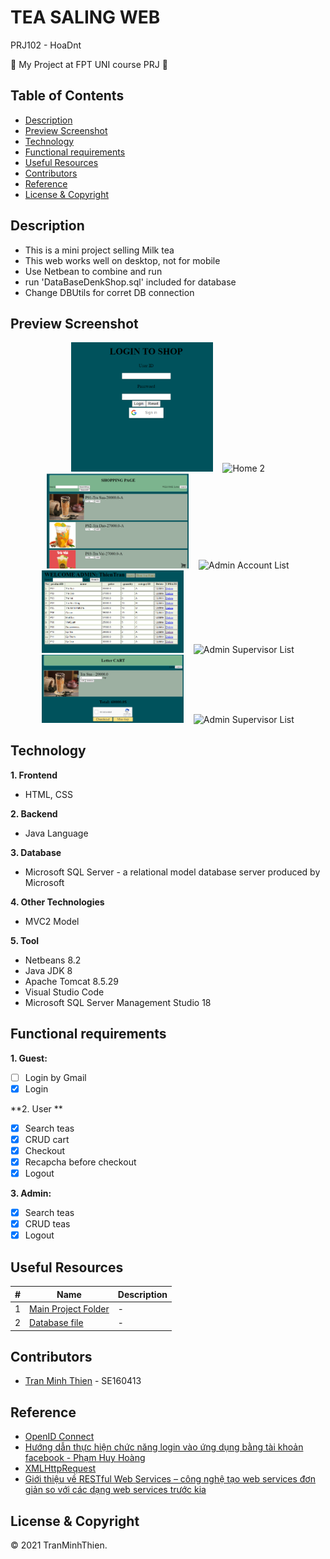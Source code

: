 # TEA SALING WEB
PRJ102 - HoaDnt

:wave: My Project at FPT UNI course PRJ :wave:

## Table of Contents
- [Description](#description)
- [Preview Screenshot](#preview-screenshot)
- [Technology](#technology)
- [Functional requirements](#functional-requirements)
- [Useful Resources](#useful-resources)
- [Contributors](#contributors)
- [Reference](#reference)
- [License & Copyright](#license--copyright)

## Description
- This is a mini project selling Milk tea
- This web works well on desktop, not for mobile
- Use Netbean to combine and run
- run 'DataBaseDenkShop.sql' included for database
- Change DBUtils for corret DB connection

## Preview Screenshot

<div align="center">
  <img src="./Picture/1.png" alt="Home 1" width="45%"></img> &nbsp;&nbsp; <img src="./imgs/home-2.png" alt="Home 2" width="45%"></img>
  <img src="./Picture/4.png" alt="Search Page" width="45%"></img> &nbsp;&nbsp; <img src="./imgs/admin-account-list.png" alt="Admin Account List" width="45%"></img>
  <img src="./Picture/2.png" alt="Admin Post List" width="45%"></img> &nbsp;&nbsp; <img src="./imgs/admin-supervisor-list.png" alt="Admin Supervisor List" width="45%"></img>
  <img src="./Picture/5.png" alt="Checkout" width="45%"></img> &nbsp;&nbsp; <img src="./imgs/admin-supervisor-list.png" alt="Admin Supervisor List" width="45%"></img>
  
</div>
  
## Technology
**1. Frontend**
  - HTML, CSS

**2. Backend**
  - Java Language

**3. Database**
  - Microsoft SQL Server - a relational model database server produced by Microsoft

**4. Other Technologies**
- MVC2 Model

**5. Tool**
  - Netbeans 8.2
  - Java JDK 8
  - Apache Tomcat 8.5.29
  - Visual Studio Code
  - Microsoft SQL Server Management Studio 18

## Functional requirements
**1. Guest:**
- [ ] Login by Gmail
- [x] Login

**2. User **
- [x] Search teas
- [x] CRUD cart
- [x] Checkout
- [x] Recapcha before checkout
- [x] Logout

**3. Admin:**
- [x] Search teas
- [x] CRUD teas
- [x] Logout

## Useful Resources

#| Name | Description
-| ---- | -----------
1| [Main Project Folder](https://github.com/Denkhotieu/Tea-Sale-Web/tree/main/DenkShop1) | -
2| [Database file](https://github.com/Denkhotieu/Tea-Sale-Web/blob/main/DataBaseDenkShop.sql) | -


## Contributors
- [Tran Minh Thien](https://github.com/Denkhotieu) - SE160413 

## Reference
- [OpenID Connect](https://developers.google.com/identity/protocols/oauth2/openid-connect)
- [Hướng dẫn thực hiện chức năng login vào ứng dụng bằng tài khoản facebook - Phạm Huy Hoàng](http://www.kieutrongkhanh.net/2016/08/huong-dan-thuc-hien-chuc-nang-login-vao.html)
- [XMLHttpRequest](https://developer.mozilla.org/en-US/docs/Web/API/XMLHttpRequest)
- [Giới thiệu về RESTful Web Services – công nghệ tạo web services đơn giản so với các dạng web services trước kia](http://www.kieutrongkhanh.net/2016/08/gioi-thieu-ve-restful-web-services-cong.html)

## License & Copyright
&copy; 2021 TranMinhThien.
